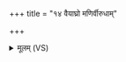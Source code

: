 +++
title = "१४ वैयाघ्रो मणिर्वीरुधाम्"

+++
<details><summary>मूलम् (VS)</summary>

वैया॑घ्रो म॒णिर्वी॒रुधां॒ त्राय॑माणोऽभिशस्ति॒पाः। अमी॑वाः॒ सर्वा॒ रक्षां॒स्यप॑ ह॒न्त्वधि॑ दू॒रम॒स्मत् ॥
</details>